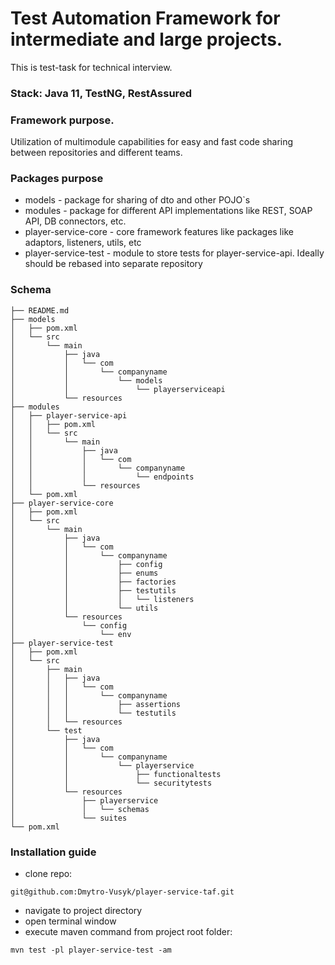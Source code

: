 # Test Automation Framework for intermediate and large projects.

This is test-task for technical interview.

### Stack: Java 11, TestNG, RestAssured

### Framework purpose. 
Utilization of multimodule capabilities for easy and fast code sharing between repositories and different teams.

### Packages purpose
- models - package for sharing of dto and other POJO`s
- modules - package for different API implementations like REST, SOAP API, DB connectors, etc.
- player-service-core - core framework features like packages like adaptors, listeners, utils, etc
- player-service-test - module to store tests for player-service-api. Ideally should be rebased into separate repository
### Schema

```
├── README.md
├── models
│   ├── pom.xml
│   └── src
│       └── main
│           ├── java
│           │   └── com
│           │       └── companyname
│           │           └── models
│           │               └── playerserviceapi
│           └── resources
├── modules
│   ├── player-service-api
│   │   ├── pom.xml
│   │   └── src
│   │       └── main
│   │           ├── java
│   │           │   └── com
│   │           │       └── companyname
│   │           │           └── endpoints
│   │           └── resources
│   └── pom.xml
├── player-service-core
│   ├── pom.xml
│   └── src
│       └── main
│           ├── java
│           │   └── com
│           │       └── companyname
│           │           ├── config
│           │           ├── enums
│           │           ├── factories
│           │           ├── testutils
│           │           │   └── listeners
│           │           └── utils
│           └── resources
│               └── config
│                   └── env
├── player-service-test
│   ├── pom.xml
│   └── src
│       ├── main
│       │   ├── java
│       │   │   └── com
│       │   │       └── companyname
│       │   │           ├── assertions
│       │   │           └── testutils
│       │   └── resources
│       └── test
│           ├── java
│           │   └── com
│           │       └── companyname
│           │           └── playerservice
│           │               ├── functionaltests
│           │               └── securitytests
│           └── resources
│               ├── playerservice
│               │   └── schemas
│               └── suites
└── pom.xml
```
### Installation guide
- clone repo:
```
git@github.com:Dmytro-Vusyk/player-service-taf.git
```  
- navigate to project directory
- open terminal window
- execute maven command from project root folder:
```
mvn test -pl player-service-test -am
```

